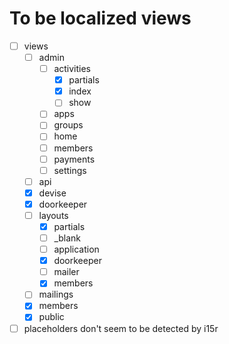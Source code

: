# To be localized views
 - [ ] views
   - [ ] admin
     - [ ] activities
       - [x] partials
       - [x] index
       - [ ] show  
     - [ ] apps
     - [ ] groups
     - [ ] home
     - [ ] members
     - [ ] payments
     - [ ] settings
   - [ ] api
   - [x] devise
   - [x] doorkeeper
   - [ ] layouts
     - [x] partials
     - [ ] _blank
     - [ ] application
     - [x] doorkeeper
     - [ ] mailer
     - [x] members
   - [ ] mailings
   - [x] members
   - [x] public
   
- [ ] placeholders don't seem to be detected by i15r